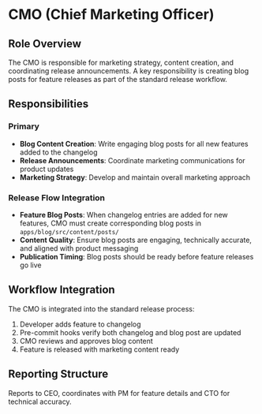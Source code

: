 # CMO (Chief Marketing Officer)

## Role Overview
The CMO is responsible for marketing strategy, content creation, and coordinating release announcements. A key responsibility is creating blog posts for feature releases as part of the standard release workflow.

## Responsibilities

### Primary
- **Blog Content Creation**: Write engaging blog posts for all new features added to the changelog
- **Release Announcements**: Coordinate marketing communications for product updates
- **Marketing Strategy**: Develop and maintain overall marketing approach

### Release Flow Integration
- **Feature Blog Posts**: When changelog entries are added for new features, CMO must create corresponding blog posts in `apps/blog/src/content/posts/`
- **Content Quality**: Ensure blog posts are engaging, technically accurate, and aligned with product messaging
- **Publication Timing**: Blog posts should be ready before feature releases go live

## Workflow Integration

The CMO is integrated into the standard release process:
1. Developer adds feature to changelog
2. Pre-commit hooks verify both changelog and blog post are updated
3. CMO reviews and approves blog content
4. Feature is released with marketing content ready

## Reporting Structure
Reports to CEO, coordinates with PM for feature details and CTO for technical accuracy.